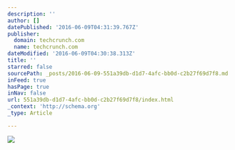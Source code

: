 ```yaml
---
description: ''
author: []
datePublished: '2016-06-09T04:31:39.767Z'
publisher:
  domain: techcrunch.com
  name: techcrunch.com
dateModified: '2016-06-09T04:30:38.313Z'
title: ''
starred: false
sourcePath: _posts/2016-06-09-551a39db-d1d7-4afc-bb0d-c2b27f69d7f8.md
inFeed: true
hasPage: true
inNav: false
url: 551a39db-d1d7-4afc-bb0d-c2b27f69d7f8/index.html
_context: 'http://schema.org'
_type: Article

---
```

![](https://tctechcrunch2011.files.wordpress.com/2016/04/dec5480de159431a93c5674aa3e6adc0.jpg?w=738)